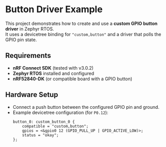 # Button Driver Example

This project demonstrates how to create and use a **custom GPIO button driver** in Zephyr RTOS.  
It uses a devicetree binding for `"custom,button"` and a driver that polls the GPIO pin state.

## Requirements
- **nRF Connect SDK** (tested with v3.0.2)
- **Zephyr RTOS** installed and configured
- **nRF52840-DK** (or compatible board with a GPIO button)

## Hardware Setup
- Connect a push button between the configured GPIO pin and ground.
- Example devicetree configuration (for `P0.12`):
  ```dts
  button_0: custom_button_0 {
      compatible = "custom,button";
      gpios = <&gpio0 12 (GPIO_PULL_UP | GPIO_ACTIVE_LOW)>;
      status = "okay";
  };
